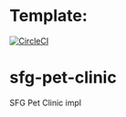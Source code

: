 # Template:
[![CircleCI](https://circleci.com/gh/sergiunagy/sfg-pet-clinic.svg?style=svg)](https://app.circleci.com/pipelines/github/sergiunagy/sfg-pet-clinic)

# sfg-pet-clinic
SFG Pet Clinic impl
